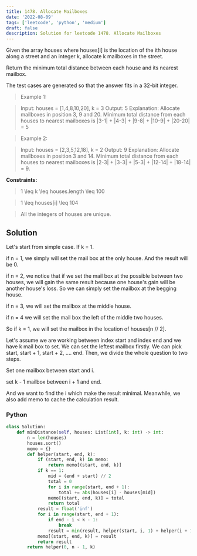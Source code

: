 ```yaml
---
title: 1478. Allocate Mailboxes
date: '2022-08-09'
tags: ['leetcode', 'python', 'medium']
draft: false
description: Solution for leetcode 1478. Allocate Mailboxes
---
```


 
 Given the array houses where houses[i] is the location of the ith house along a street and an integer k, allocate k mailboxes in the street.

Return the minimum total distance between each house and its nearest mailbox.

The test cases are generated so that the answer fits in a 32-bit integer.

 > Example 1:

 > Input: houses <TeX>=</TeX> [1,4,8,10,20], k <TeX>=</TeX> 3
 > Output: 5
 > Explanation: Allocate mailboxes in position 3, 9 and 20.
 > Minimum total distance from each houses to nearest mailboxes is |3-1| + |4-3| + |9-8| + |10-9| + |20-20| <TeX>=</TeX> 5 

 > Example 2:

 > Input: houses <TeX>=</TeX> [2,3,5,12,18], k <TeX>=</TeX> 2
 > Output: 9
 > Explanation: Allocate mailboxes in position 3 and 14.
 > Minimum total distance from each houses to nearest mailboxes is |2-3| + |3-3| + |5-3| + |12-14| + |18-14| <TeX>=</TeX> 9.

**Constraints:**

 > 1 <TeX>\leq</TeX> k <TeX>\leq</TeX> houses.length <TeX>\leq</TeX> 100

 > 1 <TeX>\leq</TeX> houses[i] <TeX>\leq</TeX> 104

 > All the integers of houses are unique.


## Solution
Let's start from simple case. If k = 1. 

if n <TeX>=</TeX> 1, we simply will set the mail box at the only house. And the result will be 0.

if n <TeX>=</TeX> 2, we notice that if we set the mail box at the possible between two houses, we will gain the same result because one house's gain will be another house's loss. So we can simply set the mailbox at the begging house. 

if n <TeX>=</TeX> 3, we will set the mailbox at the middle house. 

if n <TeX>=</TeX> 4 we will set the mail box the left of the middle two houses. 

So if k <TeX>=</TeX> 1, we will set the mailbox in the location of houses[n // 2]. 

Let's assume we are working between index start and index end and we have k mail box to set. We can set the leftest mailbox firstly. We can pick start, start + 1, start + 2, .... end. Then, we divide the whole question to two steps.

Set one mailbox between start and i. 

set k - 1 mailbox between i + 1 and end. 

And we want to find the i which make the result minimal. Meanwhile, we also add memo to cache the calculation result.
### Python
```python
class Solution:
    def minDistance(self, houses: List[int], k: int) -> int:
        n = len(houses)
        houses.sort()
        memo = {}
        def helper(start, end, k):
            if (start, end, k) in memo:
                return memo[(start, end, k)]
            if k == 1:
                mid = (end + start) // 2
                total = 0
                for i in range(start, end + 1):
                    total += abs(houses[i] - houses[mid])
                memo[(start, end, k)] = total
                return total
            result = float('inf')
            for i in range(start, end + 1):
                if end - i < k - 1:
                    break
                result = min(result, helper(start, i, 1) + helper(i + 1, end, k - 1))
            memo[(start, end, k)] = result
            return result
        return helper(0, n - 1, k)  
```

